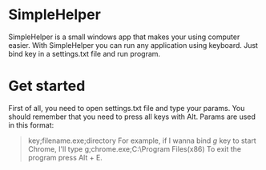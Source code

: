 # SimpleHelper
SimpleHelper is a small windows app that makes your using computer easier.
With SimpleHelper you can run any application using keyboard. Just bind key in a settings.txt file and run program.
# Get started
First of all, you need to open settings.txt file and type your params.
You should remember that you need to press all keys with Alt.
Params are used in this format: 
> key;filename.exe;directory
For example, if I wanna bind *g* key to start Chrome, I'll type
> g;chrome.exe;C:\Program Files(x86)
To exit the program press Alt + E.
